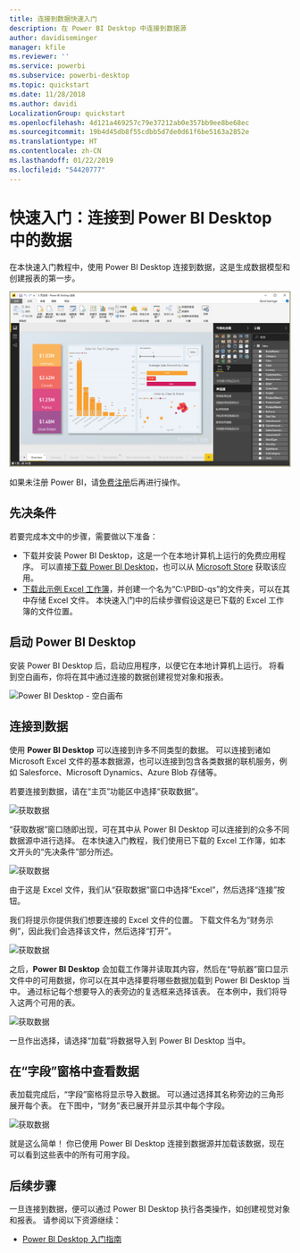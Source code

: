 ```yaml
---
title: 连接到数据快速入门
description: 在 Power BI Desktop 中连接到数据源
author: davidiseminger
manager: kfile
ms.reviewer: ''
ms.service: powerbi
ms.subservice: powerbi-desktop
ms.topic: quickstart
ms.date: 11/28/2018
ms.author: davidi
LocalizationGroup: quickstart
ms.openlocfilehash: 4d121a469257c79e37212ab0e357bb9ee8be68ec
ms.sourcegitcommit: 19b4d45db8f55cdbb5d7de0d61f6be5163a2852e
ms.translationtype: HT
ms.contentlocale: zh-CN
ms.lasthandoff: 01/22/2019
ms.locfileid: "54420777"
---
```

# <a name="quickstart-connect-to-data-in-power-bi-desktop"></a>快速入门：连接到 Power BI Desktop 中的数据

在本快速入门教程中，使用 Power BI Desktop 连接到数据，这是生成数据模型和创建报表的第一步。

![Power BI Desktop](media/desktop-what-is-desktop/what-is-desktop_01.png)

如果未注册 Power BI，请[免费注册](https://app.powerbi.com/signupredirect?pbi_source=web)后再进行操作。

## <a name="prerequisites"></a>先决条件

若要完成本文中的步骤，需要做以下准备：
* 下载并安装 Power BI Desktop，这是一个在本地计算机上运行的免费应用程序。 可以直接[下载 Power BI Desktop](https://powerbi.microsoft.com/desktop)，也可以从 [Microsoft Store](http://aka.ms/pbidesktopstore) 获取该应用。
* [下载此示例 Excel 工作簿](http://go.microsoft.com/fwlink/?LinkID=521962)，并创建一个名为“C:\PBID-qs”的文件夹，可以在其中存储 Excel 文件。 本快速入门中的后续步骤假设这是已下载的 Excel 工作簿的文件位置。

## <a name="launch-power-bi-desktop"></a>启动 Power BI Desktop

安装 Power BI Desktop 后，启动应用程序，以便它在本地计算机上运行。 将看到空白画布，你将在其中通过连接的数据创建视觉对象和报表。 

![Power BI Desktop - 空白画布](media/desktop-quickstart-connect-to-data/qs-connect-data_01.png)

## <a name="connect-to-data"></a>连接到数据

使用 **Power BI Desktop** 可以连接到许多不同类型的数据。 可以连接到诸如 Microsoft Excel 文件的基本数据源，也可以连接到包含各类数据的联机服务，例如 Salesforce、Microsoft Dynamics、Azure Blob 存储等。

若要连接到数据，请在“主页”功能区中选择“获取数据”。

![获取数据](media/desktop-quickstart-connect-to-data/qs-connect-data_02.png)

“获取数据”窗口随即出现，可在其中从 Power BI Desktop 可以连接到的众多不同数据源中进行选择。 在本快速入门教程，我们使用已下载的 Excel 工作簿，如本文开头的“先决条件”部分所述。

![获取数据](media/desktop-quickstart-connect-to-data/qs-connect-data_03.png)

由于这是 Excel 文件，我们从“获取数据”窗口中选择“Excel”，然后选择“连接”按钮。

我们将提示你提供我们想要连接的 Excel 文件的位置。 下载文件名为“财务示例”，因此我们会选择该文件，然后选择“打开”。

![获取数据](media/desktop-quickstart-connect-to-data/qs-connect-data_04.png)

之后，**Power BI Desktop** 会加载工作簿并读取其内容，然后在“导航器”窗口显示文件中的可用数据，你可以在其中选择要将哪些数据加载到 Power BI Desktop 当中。 通过标记每个想要导入的表旁边的复选框来选择该表。 在本例中，我们将导入这两个可用的表。

![获取数据](media/desktop-quickstart-connect-to-data/qs-connect-data_05.png)

一旦作出选择，请选择“加载”将数据导入到 Power BI Desktop 当中。

## <a name="view-data-in-the-fields-pane"></a>在“字段”窗格中查看数据

表加载完成后，“字段”窗格将显示导入数据。 可以通过选择其名称旁边的三角形展开每个表。 在下图中，“财务”表已展开并显示其中每个字段。 

![获取数据](media/desktop-quickstart-connect-to-data/qs-connect-data_06.png)

就是这么简单！ 你已使用 Power BI Desktop 连接到数据源并加载该数据，现在可以看到这些表中的所有可用字段。

## <a name="next-steps"></a>后续步骤

一旦连接到数据，便可以通过 Power BI Desktop 执行各类操作，如创建视觉对象和报表。 请参阅以下资源继续：

* [Power BI Desktop 入门指南](desktop-getting-started.md)